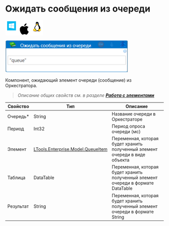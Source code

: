# Ожидать сообщения из очереди

![](<../../../../.gitbook/assets/image (100) (1) (1) (1) (1) (1) (1) (79).png>)

![](<../../../../.gitbook/assets/ожидать сообщения из очереди.png>)

Компонент, ожидающий элемент очереди (сообщение) из Оркестратора.

> _Описание общих свойств см. в разделе_ [_**Работа с элементами**_](https://docs.primo-rpa.ru/primo-rpa/primo-studio/process/elements)

| Свойство  | Тип                                                                                                                                             | Описание                                                                         |
| --------- | ----------------------------------------------------------------------------------------------------------------------------------------------- | -------------------------------------------------------------------------------- |
| Очередь\* | String                                                                                                                                          | Название очереди в Оркестраторе                                                  |
| Период    | Int32                                                                                                                                           | Период опроса очереди (мс)                                                       |
| Элемент   | [LTools.Enterprise.Model.QueueItem](https://github.com/ttalantseva/Docs.Rus/blob/main/g\_elements/el\_basic/els\_orch/els\_queues/datatypes.md) | Переменная, которая будет хранить полученный элемент очереди в виде объекта      |
| Таблица   | DataTable                                                                                                                                       | Переменная, которая будет хранить полученный элемент очереди в формате DataTable |
| Результат | String                                                                                                                                          | Переменная, которая будет хранить полученный элемент очереди в формате String    |
